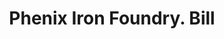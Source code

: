 ---
doi: 10.7916/D8N31830
date_other: '1890'
date_other_textual: 1890-1899
form: printed ephemera
genre:
- Invoices
name:
- Phenix Iron Foundry
object_in_context_url: https://biggert.cul.columbia.edu/items/view/ave_biggert_01538
subject_hierarchical_geographic:
- Providence, Rhode Island, United States
subject_name:
- Phenix Iron Foundry
title: Phenix Iron Foundry. Bill
sort_title: Phenix Iron Foundry. Bill
call_number: ave_biggert_01538
coordinates:
- 41.82361111111111,-71.42222222222223
pid: ave_biggert_01538
identifiers: ave_biggert_01538
thumbnail: https://derivativo-2.library.columbia.edu/iiif/2/ldpd:343965/full/!256,256/0/native.jpg
permalink: /biggert/ave_biggert_01538/
layout: iiif-image-page
---